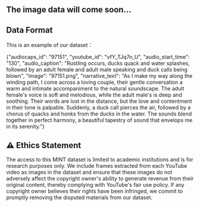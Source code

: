 ## The image data will come soon...
## Data Format
This is an example of our dataset：

{"audiocaps_id": "97151", "youtube_id": "vfY_TJq7n_U", "audio_start_time": "130", "audio_caption": "Rustling occurs, ducks quack and water splashes, followed by an adult female and adult male speaking and duck calls being blown", "image": "97151.png", "narrative_text": "As I make my way along the winding path, I come across a loving couple, their gentle conversation a warm and intimate accompaniment to the natural soundscape. The adult female's voice is soft and melodious, while the adult male's is deep and soothing. Their words are lost in the distance, but the love and contentment in their tone is palpable. Suddenly, a duck call pierces the air, followed by a chorus of quacks and honks from the ducks in the water. The sounds blend together in perfect harmony, a beautiful tapestry of sound that envelops me in its serenity."}
## :warning:  Ethics Statement
The access to this MINT dataset is limited to academic institutions and is for research purposes only. We include frames extracted from each YouTube video as images in the dataset and ensure that these images do not adversely affect the copyright owner's ability to generate revenue from their original content, thereby complying with YouTube's fair use policy. If any copyright owner believes their rights have been infringed, we commit to promptly removing the disputed materials from our dataset.
